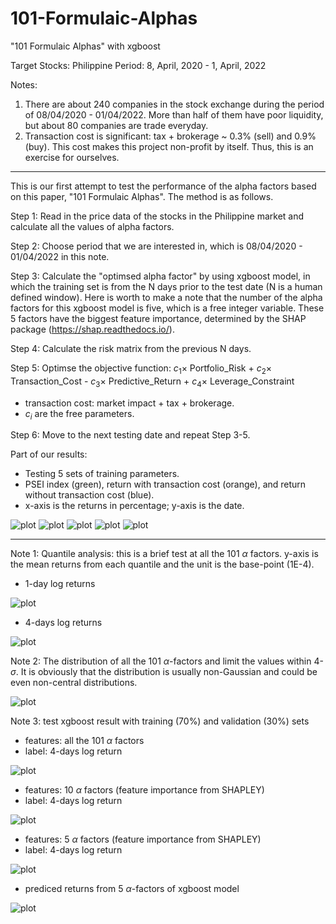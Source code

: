 # 101-Formulaic-Alphas
"101 Formulaic Alphas" with xgboost

Target Stocks: Philippine
Period: 8, April, 2020 - 1, April, 2022

Notes:
1. There are about 240 companies in the stock exchange during the period of 08/04/2020 - 01/04/2022. More than half of them have poor liquidity, but about 80 companies are trade everyday.
2. Transaction cost is significant: tax + brokerage ~ 0.3% (sell) and 0.9% (buy). This cost makes this project non-profit by itself. Thus, this is an exercise for ourselves.

************************************************************************************

This is our first attempt to test the performance of the alpha factors based on this paper, "101 Formulaic Alphas". The method is as follows.

Step 1: Read in the price data of the stocks in the Philippine market and calculate all the values of alpha factors.

Step 2: Choose period that we are interested in, which is 08/04/2020 - 01/04/2022 in this note.

Step 3: Calculate the "optimsed alpha factor" by using xgboost model, in which the training set is from the N days prior to the test date (N is a human defined window). Here is worth to make a note that the number of the alpha factors for this xgboost model is five, which is a free integer variable. These 5 factors have the biggest feature importance, determined by the SHAP package (https://shap.readthedocs.io/).

Step 4: Calculate the risk matrix from the previous N days.

Step 5: Optimse the objective function: $c_1 \times$ Portfolio_Risk + $c_2 \times$ Transaction_Cost - $c_3 \times$ Predictive_Return + $c_4 \times$ Leverage_Constraint
  * transaction cost: market impact + tax + brokerage.
  * $c_i$ are the free parameters.

Step 6: Move to the next testing date and repeat Step 3-5.



Part of our results:
  * Testing 5 sets of training parameters.
  * PSEI index (green), return with transaction cost (orange), and return without transaction cost (blue).
  * x-axis is the returns in percentage; y-axis is the date.


![plot](./image/backtest_1.png)
![plot](./image/backtest_2.png)
![plot](./image/backtest_3.png)
![plot](./image/backtest_4.png)
![plot](./image/backtest_5.png)











*****************************************


Note 1: Quantile analysis: this is a brief test at all the 101 $\alpha$ factors. y-axis is the mean returns from each quantile and the unit is the base-point (1E-4).

* 1-day log returns

![plot](./image/quantile_return_1d.png)

* 4-days log returns

![plot](./image/quantile_return_4d.png)




Note 2: The distribution of all the 101 $\alpha$-factors and limit the values within 4-$\sigma$. It is obviously that the distribution is usually non-Gaussian and could be even non-central distributions.

![plot](./image/distribution.png)




Note 3: test xgboost result with training (70%) and validation (30%) sets
* features: all the 101 $\alpha$ factors
* label: 4-days log return

![plot](./image/training_101_factors.png)

* features: 10 $\alpha$ factors (feature importance from SHAPLEY)
* label: 4-days log return

![plot](./image/training_10_factors.png)

* features: 5 $\alpha$ factors (feature importance from SHAPLEY)
* label: 4-days log return

![plot](./image/training_5_factors.png)

* prediced returns from 5 $\alpha$-factors of xgboost model

![plot](./image/log_returns_1d.png)



